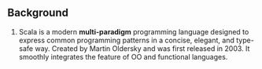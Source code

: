 ## Background

1. Scala is a modern **multi-paradigm** programming language designed to express common programming patterns in a concise, elegant, and type-safe way. Created by Martin Oldersky and was first released in 2003. It smoothly integrates the feature of OO and functional languages.
